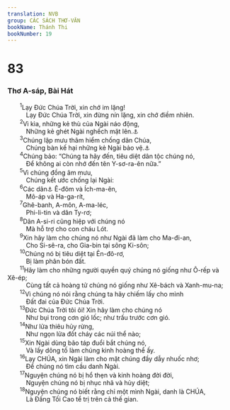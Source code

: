 ```yaml
---
translation: NVB
group: CÁC SÁCH THƠ-VĂN
bookName: Thánh Thi 
bookNumber: 19
---
```


<div class="title"><h1>83</h1><h3>Thơ A-sáp, Bài Hát </h3></div>
<span class="verse thi_83_1">  <sup>1</sup>Lạy Đức Chúa Trời, xin chớ im lặng! <br/>   Lạy Đức Chúa Trời, xin đừng nín lặng, xin chớ điềm nhiên. <br/></span>
<span class="verse thi_83_2">  <sup>2</sup>Vì kìa, những kẻ thù của Ngài náo động, <br/>   Những kẻ ghét Ngài nghếch mặt lên.<a data-toggle="tooltip" data-placement="bottom" title="Nt: đầu">⚓</a><br/></span>
<span class="verse thi_83_3">  <sup>3</sup>Chúng lập mưu thâm hiểm chống dân Chúa, <br/>   Chúng bàn kế hại những kẻ Ngài bảo vệ.<a data-toggle="tooltip" data-placement="bottom" title="Ctd: những kẻ Ngài quí trọng">⚓</a><br/></span>
<span class="verse thi_83_4">  <sup>4</sup>Chúng bảo: “Chúng ta hãy đến, tiêu diệt dân tộc chúng nó, <br/>   Để không ai còn nhớ đến tên Y-sơ-ra-ên nữa.” <br/></span>
<span class="verse thi_83_5">  <sup>5</sup>Vì chúng đồng âm mưu, <br/>   Chúng kết ước chống lại Ngài: <br/></span>
<span class="verse thi_83_6">  <sup>6</sup>Các dân<a data-toggle="tooltip" data-placement="bottom" title="Nt: trại">⚓</a> Ê-đôm và Ích-ma-ên, <br/>   Mô-áp và Ha-ga-rít, <br/></span>
<span class="verse thi_83_7">  <sup>7</sup>Ghê-banh, A-môn, A-ma-léc, <br/>   Phi-li-tin và dân Ty-rơ; <br/></span>
<span class="verse thi_83_8">  <sup>8</sup>Dân A-si-ri cũng hiệp với chúng nó <br/>   Mà hỗ trợ cho con cháu Lót. <br/></span>
<span class="verse thi_83_9">  <sup>9</sup>Xin hãy làm cho chúng nó như Ngài đã làm cho Ma-đi-an, <br/>   Cho Si-sê-ra, cho Gia-bin tại sông Ki-sôn; <br/></span>
<span class="verse thi_83_10">  <sup>10</sup>Chúng nó bị tiêu diệt tại Ên-đô-rơ, <br/>   Bị làm phân bón đất. <br/></span>
<span class="verse thi_83_11">  <sup>11</sup>Hãy làm cho những người quyền quý chúng nó giống như Ô-rếp và Xê-ép; <br/>   Cùng tất cả hoàng tử chúng nó giống như Xê-bách và Xanh-mu-na; <br/></span>
<span class="verse thi_83_12">  <sup>12</sup>Vì chúng nó nói rằng chúng ta hãy chiếm lấy cho mình <br/>   Đất đai của Đức Chúa Trời. <br/></span>
<span class="verse thi_83_13">  <sup>13</sup>Đức Chúa Trời tôi ôi! Xin hãy làm cho chúng nó <br/>   Như bụi trong cơn gió lốc; như trấu trước cơn gió. <br/></span>
<span class="verse thi_83_14">  <sup>14</sup>Như lửa thiêu hủy rừng, <br/>   Như ngọn lửa đốt cháy các núi thể nào; <br/></span>
<span class="verse thi_83_15">  <sup>15</sup>Xin Ngài dùng bão táp đuổi bắt chúng nó, <br/>   Và lấy dông tố làm chúng kinh hoàng thể ấy. <br/></span>
<span class="verse thi_83_16">  <sup>16</sup>Lạy CHÚA, xin Ngài làm cho mặt chúng đầy dẫy nhuốc nhơ; <br/>   Để chúng nó tìm cầu danh Ngài. <br/></span>
<span class="verse thi_83_17">  <sup>17</sup>Nguyện chúng nó bị hổ thẹn và kinh hoàng đời đời, <br/>   Nguyện chúng nó bị nhục nhã và hủy diệt; <br/></span>
<span class="verse thi_83_18">  <sup>18</sup>Nguyện chúng nó biết rằng chỉ một mình Ngài, danh là CHÚA, <br/>   Là Đấng Tối Cao tể trị trên cả thế gian. <br/></span>
